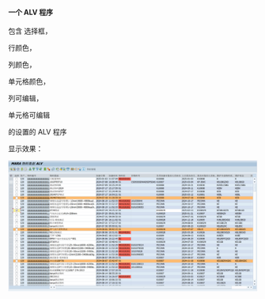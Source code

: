 #### 一个 ALV 程序



包含 选择框，

行颜色，

列颜色，

单元格颜色，

列可编辑，

单元格可编辑

的设置的 ALV 程序



显示效果：

![ALV显示](./ALV显示.png)